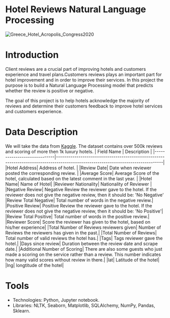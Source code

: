 # Hotel Reviews Natural Language Processing

![Greece_Hotel_Acropolis_Congress2020](https://user-images.githubusercontent.com/93079224/146894109-7bd53610-0918-4cf0-94d2-6a4377b7405d.png)


# Introduction
Client reviews are a crucial part of improving hotels and customers experience and travel plans.Customers reviews plays an important part for hotel improvement and in order to improve their services. In this project the purpose is to build a Natural Language Processing model that predicts whether the review is positive or negative.

The goal of this project is to help hotels acknowledge the majority of reviews and determine their customers feedback to improve hotel services and customers experience.



# Data Description
We will take the data from [Kaggle](https://www.kaggle.com/jiashenliu/515k-hotel-reviews-data-in-europe). 
The dataset contains over 500k reviews and scoring of more then 1k luxury hotels.
| Field Name | Description                                                                                                                                       |
|-----------------------------|----------------------------------------------------------------------------------------------------------------------------------|
|Hotel Address| Address of hotel.                                                                                                                                |
|Review Date| Date when reviewer posted the corresponding review.                                                                                                |
|Average Score| Average Score of the hotel, calculated based on the latest comment in the last year.                                                             |
|Hotel Name| Name of Hotel|
|Reviewer Nationality| Nationality of Reviewer                                                                                                                    |
|Negative Review| Negative Review the reviewer gave to the hotel. If the reviewer does not give the negative review, then it should be: 'No Negative'
|Review Total Negative| Total number of words in the negative review.|
|Positive Review| Positive Review the reviewer gave to the hotel. If the reviewer does not give the negative review, then it should be: 'No Positive'|
|Review Total Positive| Total number of words in the positive review.|
|Reviewer Score| Score the reviewer has given to the hotel, based on his/her experience|
|Total Number of Reviews reviewers given| Number of Reviews the reviewers has given in the past.|
|Total Number of Reviews| Total number of valid reviews the hotel has.|
|Tags| Tags reviewer gave the hotel.|
|Days since review| Duration between the review date and scrape date.|
|Additional Number of Scoring| There are also some guests who just made a scoring on the service rather than a review. This number indicates how many valid scores without review in there.|
|lat| Latitude of the hotel|
|lng| longtitude of the hotel|

# Tools
* Technologies: Python, Jupyter notebook.
* Libraries: NLTK, Seaborn, Matplotlib, SQLAlchemy, NumPy, Pandas, Sklearn.



